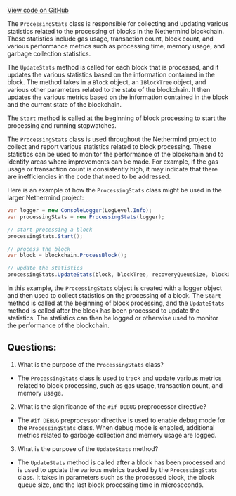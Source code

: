 [View code on GitHub](https://github.com/nethermindeth/nethermind/Nethermind.Consensus/Processing/ProcessingStats.cs)

The `ProcessingStats` class is responsible for collecting and updating various statistics related to the processing of blocks in the Nethermind blockchain. These statistics include gas usage, transaction count, block count, and various performance metrics such as processing time, memory usage, and garbage collection statistics.

The `UpdateStats` method is called for each block that is processed, and it updates the various statistics based on the information contained in the block. The method takes in a `Block` object, an `IBlockTree` object, and various other parameters related to the state of the blockchain. It then updates the various metrics based on the information contained in the block and the current state of the blockchain.

The `Start` method is called at the beginning of block processing to start the processing and running stopwatches.

The `ProcessingStats` class is used throughout the Nethermind project to collect and report various statistics related to block processing. These statistics can be used to monitor the performance of the blockchain and to identify areas where improvements can be made. For example, if the gas usage or transaction count is consistently high, it may indicate that there are inefficiencies in the code that need to be addressed.

Here is an example of how the `ProcessingStats` class might be used in the larger Nethermind project:

```csharp
var logger = new ConsoleLogger(LogLevel.Info);
var processingStats = new ProcessingStats(logger);

// start processing a block
processingStats.Start();

// process the block
var block = blockchain.ProcessBlock();

// update the statistics
processingStats.UpdateStats(block, blockTree, recoveryQueueSize, blockQueueSize, lastBlockProcessingTimeInMicros);
```

In this example, the `ProcessingStats` object is created with a logger object and then used to collect statistics on the processing of a block. The `Start` method is called at the beginning of block processing, and the `UpdateStats` method is called after the block has been processed to update the statistics. The statistics can then be logged or otherwise used to monitor the performance of the blockchain.
## Questions: 
 1. What is the purpose of the `ProcessingStats` class?
- The `ProcessingStats` class is used to track and update various metrics related to block processing, such as gas usage, transaction count, and memory usage.

2. What is the significance of the `#if DEBUG` preprocessor directive?
- The `#if DEBUG` preprocessor directive is used to enable debug mode for the `ProcessingStats` class. When debug mode is enabled, additional metrics related to garbage collection and memory usage are logged.

3. What is the purpose of the `UpdateStats` method?
- The `UpdateStats` method is called after a block has been processed and is used to update the various metrics tracked by the `ProcessingStats` class. It takes in parameters such as the processed block, the block queue size, and the last block processing time in microseconds.
